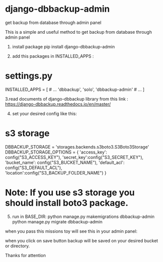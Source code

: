 # django-dbbackup-admin
get backup from database through admin panel

This is a simple and useful method to get backup from database through admin panel

1. install package
    pip install django-dbbackup-admin

2. add this packages in INSTALLED_APPS :
# settings.py
INSTALLED_APPS = [
    # ...
    'dbbackup',
    'solo',
    'dbbackup-admin'
    # ...
]

3.read documents of django-dbbackup library from this link :
    https://django-dbbackup.readthedocs.io/en/master/

4. set your desired config like this:
# s3 storage
DBBACKUP_STORAGE = 'storages.backends.s3boto3.S3Boto3Storage'
DBBACKUP_STORAGE_OPTIONS = {
    'access_key': config("S3_ACCESS_KEY"),
    'secret_key':config("S3_SECRET_KEY"),
    'bucket_name': config("S3_BUCKET_NAME"),
    'default_acl': config("S3_DEFAULT_ACL"),
    'location':config("S3_BACKUP_FOLDER_NAME")
}
# Note: If you use s3 storage you should install boto3 package.
5. run in BASE_DIR: 
    python manage.py makemigrations dbbackup-admin
    python manage.py migrate dbbackup-admin

when you pass this missions toy will see this in your admin panel:




when you click on save button backup will be saved on your desired bucket or directory.

Thanks for attention

